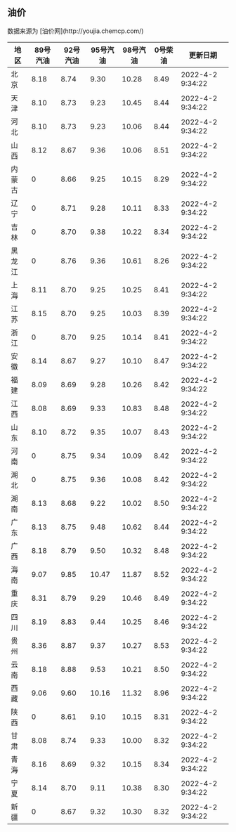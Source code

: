 
<!DOCTYPE html>
<html lang="zh-cn">
<head>
<link href="https://cdn.jsdelivr.net/gh/RookieFanzk/link/github.css" rel="stylesheet">
</head>

<body>
<h2>油价</h2>
<p>数据来源为 [油价网](http://youjia.chemcp.com/) </p>
<table>
<thead>
<tr>
<th>地区</th>
<th>89号汽油</th>
<th>92号汽油</th>
<th>95号汽油</th>
<th>98号汽油</th>
<th>0号柴油</th>
<th>更新日期</th>
</tr>
</thead>
<tbody>
<tr>
<td>北京</td>
<td>8.18</td>
<td>8.74</td>
<td>9.30</td>
<td>10.28</td>
<td>8.49</td>
<td>2022-4-2 9:34:22</td>
</tr>
<tr>
<td>天津</td>
<td>8.10</td>
<td>8.73</td>
<td>9.23</td>
<td>10.45</td>
<td>8.44</td>
<td>2022-4-2 9:34:22</td>
</tr>
<tr>
<td>河北</td>
<td>8.10</td>
<td>8.73</td>
<td>9.23</td>
<td>10.06</td>
<td>8.44</td>
<td>2022-4-2 9:34:22</td>
</tr>
<tr>
<td>山西</td>
<td>8.12</td>
<td>8.67</td>
<td>9.36</td>
<td>10.06</td>
<td>8.51</td>
<td>2022-4-2 9:34:22</td>
</tr>
<tr>
<td>内蒙古</td>
<td>0</td>
<td>8.66</td>
<td>9.25</td>
<td>10.15</td>
<td>8.29</td>
<td>2022-4-2 9:34:22</td>
</tr>
<tr>
<td>辽宁</td>
<td>0</td>
<td>8.71</td>
<td>9.28</td>
<td>10.11</td>
<td>8.33</td>
<td>2022-4-2 9:34:22</td>
</tr>
<tr>
<td>吉林</td>
<td>0</td>
<td>8.70</td>
<td>9.38</td>
<td>10.22</td>
<td>8.34</td>
<td>2022-4-2 9:34:22</td>
</tr>
<tr>
<td>黑龙江</td>
<td>0</td>
<td>8.76</td>
<td>9.36</td>
<td>10.61</td>
<td>8.26</td>
<td>2022-4-2 9:34:22</td>
</tr>
<tr>
<td>上海</td>
<td>8.11</td>
<td>8.70</td>
<td>9.25</td>
<td>10.25</td>
<td>8.41</td>
<td>2022-4-2 9:34:22</td>
</tr>
<tr>
<td>江苏</td>
<td>8.15</td>
<td>8.70</td>
<td>9.25</td>
<td>10.03</td>
<td>8.39</td>
<td>2022-4-2 9:34:22</td>
</tr>
<tr>
<td>浙江</td>
<td>0</td>
<td>8.70</td>
<td>9.25</td>
<td>10.14</td>
<td>8.41</td>
<td>2022-4-2 9:34:22</td>
</tr>
<tr>
<td>安徽</td>
<td>8.14</td>
<td>8.67</td>
<td>9.27</td>
<td>10.10</td>
<td>8.47</td>
<td>2022-4-2 9:34:22</td>
</tr>
<tr>
<td>福建</td>
<td>8.09</td>
<td>8.69</td>
<td>9.28</td>
<td>10.26</td>
<td>8.42</td>
<td>2022-4-2 9:34:22</td>
</tr>
<tr>
<td>江西</td>
<td>8.08</td>
<td>8.69</td>
<td>9.33</td>
<td>10.83</td>
<td>8.48</td>
<td>2022-4-2 9:34:22</td>
</tr>
<tr>
<td>山东</td>
<td>8.10</td>
<td>8.72</td>
<td>9.35</td>
<td>10.07</td>
<td>8.43</td>
<td>2022-4-2 9:34:22</td>
</tr>
<tr>
<td>河南</td>
<td>0</td>
<td>8.75</td>
<td>9.34</td>
<td>10.09</td>
<td>8.42</td>
<td>2022-4-2 9:34:22</td>
</tr>
<tr>
<td>湖北</td>
<td>0</td>
<td>8.75</td>
<td>9.36</td>
<td>10.08</td>
<td>8.42</td>
<td>2022-4-2 9:34:22</td>
</tr>
<tr>
<td>湖南</td>
<td>8.13</td>
<td>8.68</td>
<td>9.22</td>
<td>10.02</td>
<td>8.50</td>
<td>2022-4-2 9:34:22</td>
</tr>
<tr>
<td>广东</td>
<td>8.13</td>
<td>8.75</td>
<td>9.48</td>
<td>10.62</td>
<td>8.44</td>
<td>2022-4-2 9:34:22</td>
</tr>
<tr>
<td>广西</td>
<td>8.18</td>
<td>8.79</td>
<td>9.50</td>
<td>10.32</td>
<td>8.48</td>
<td>2022-4-2 9:34:22</td>
</tr>
<tr>
<td>海南</td>
<td>9.07</td>
<td>9.85</td>
<td>10.47</td>
<td>11.87</td>
<td>8.52</td>
<td>2022-4-2 9:34:22</td>
</tr>
<tr>
<td>重庆</td>
<td>8.31</td>
<td>8.79</td>
<td>9.29</td>
<td>10.46</td>
<td>8.49</td>
<td>2022-4-2 9:34:22</td>
</tr>
<tr>
<td>四川</td>
<td>8.19</td>
<td>8.83</td>
<td>9.44</td>
<td>10.25</td>
<td>8.46</td>
<td>2022-4-2 9:34:22</td>
</tr>
<tr>
<td>贵州</td>
<td>8.36</td>
<td>8.87</td>
<td>9.37</td>
<td>10.27</td>
<td>8.53</td>
<td>2022-4-2 9:34:22</td>
</tr>
<tr>
<td>云南</td>
<td>8.18</td>
<td>8.88</td>
<td>9.53</td>
<td>10.21</td>
<td>8.50</td>
<td>2022-4-2 9:34:22</td>
</tr>
<tr>
<td>西藏</td>
<td>9.06</td>
<td>9.60</td>
<td>10.16</td>
<td>11.32</td>
<td>8.96</td>
<td>2022-4-2 9:34:22</td>
</tr>
<tr>
<td>陕西</td>
<td>0</td>
<td>8.61</td>
<td>9.10</td>
<td>10.15</td>
<td>8.31</td>
<td>2022-4-2 9:34:22</td>
</tr>
<tr>
<td>甘肃</td>
<td>8.08</td>
<td>8.74</td>
<td>9.33</td>
<td>10.00</td>
<td>8.32</td>
<td>2022-4-2 9:34:22</td>
</tr>
<tr>
<td>青海</td>
<td>8.16</td>
<td>8.69</td>
<td>9.32</td>
<td>10.15</td>
<td>8.34</td>
<td>2022-4-2 9:34:22</td>
</tr>
<tr>
<td>宁夏</td>
<td>8.14</td>
<td>8.70</td>
<td>9.11</td>
<td>10.38</td>
<td>8.30</td>
<td>2022-4-2 9:34:22</td>
</tr>
<tr>
<td>新疆</td>
<td>0</td>
<td>8.67</td>
<td>9.32</td>
<td>10.30</td>
<td>8.32</td>
<td>2022-4-2 9:34:22</td>
</tr>
</tbody>
</table>
</body>
</html>
